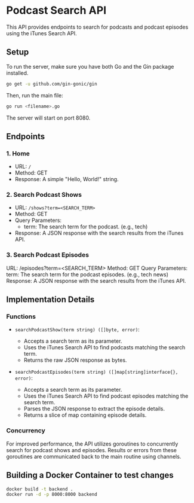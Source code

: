 # Podcast Search API
This API provides endpoints to search for podcasts and podcast episodes using the iTunes Search API.

## Setup
To run the server, make sure you have both Go and the Gin package installed.

```bash
go get -u github.com/gin-gonic/gin
```
Then, run the main file:

```bash
go run <filename>.go
```

The server will start on port 8080.

## Endpoints
### 1. Home
* URL: `/`
* Method: GET
* Response: A simple "Hello, World!" string.

### 2. Search Podcast Shows
* URL: `/shows?term=<SEARCH_TERM>`
* Method: GET
* Query Parameters:
    * term: The search term for the podcast. (e.g., tech)
* Response: A JSON response with the search results from the iTunes API.

### 3. Search Podcast Episodes
URL: /episodes?term=<SEARCH_TERM>
Method: GET
Query Parameters:
term: The search term for the podcast episodes. (e.g., tech news)
Response: A JSON response with the search results from the iTunes API.


## Implementation Details
### Functions
* `searchPodcastShow(term string) ([]byte, error)`:
    * Accepts a search term as its parameter.
    * Uses the iTunes Search API to find podcasts matching the search term.
    * Returns the raw JSON response as bytes.

* `searchPodcastEpisodes(term string) ([]map[string]interface{}, error)`:
    * Accepts a search term as its parameter.
    * Uses the iTunes Search API to find podcast episodes matching the search term.
    * Parses the JSON response to extract the episode details.
    * Returns a slice of map containing episode details.

### Concurrency
For improved performance, the API utilizes goroutines to concurrently search for podcast shows and episodes. Results or errors from these goroutines are communicated back to the main routine using channels.

## Building a Docker Container to test changes
````bash
docker build -t backend .
docker run -d -p 8000:8000 backend
````